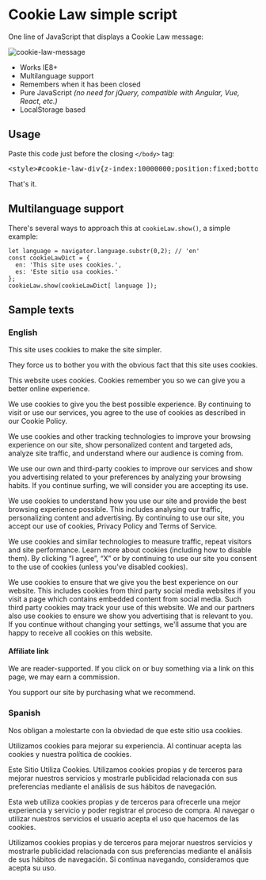 
Cookie Law simple script
===================================

One line of JavaScript that displays a Cookie Law message:

![cookie-law-message](https://cloud.githubusercontent.com/assets/141241/11879577/7d24dd98-a4fc-11e5-80a3-cb0c285f00e6.png)

- Works IE8+
- Multilanguage support
- Remembers when it has been closed
- Pure JavaScript _(no need for jQuery, compatible with Angular, Vue, React, etc.)_
- LocalStorage based

Usage
-----------------------------------

Paste this code just before the closing <code>&lt;/body&gt;</code> tag:

<pre>&lt;style&gt;#cookie-law-div{z-index:10000000;position:fixed;bottom:0;left:0;margin:0;padding:1em;width:100%;background:rgba(0,0,0,.5);font-size:80%}#cookie-law-div p{margin:0;text-align:center;color:#fff}#cookie-law-div button{float:right;line-height:1;font-size:24px;background:0 0;border:none;color:#fff;opacity:.66;cursor:pointer}&lt;/style&gt;&lt;script&gt;cookieLaw={dId:"cookie-law-div",bId:"cookie-law-button",iId:"cookie-law-item",show:function(e){if(localStorage.getItem(cookieLaw.iId))return!1;var o=document.createElement("div"),i=document.createElement("p"),t=document.createElement("button");i.innerHTML=e.msg,t.id=cookieLaw.bId,t.innerHTML=e.ok,o.id=cookieLaw.dId,o.appendChild(t),o.appendChild(i),document.body.insertBefore(o,document.body.lastChild),t.addEventListener("click",cookieLaw.hide,!1)},hide:function(){document.getElementById(cookieLaw.dId).outerHTML="",localStorage.setItem(cookieLaw.iId,"1")}},cookieLaw.show({msg:"This site uses cookies to make the site simpler.",ok:"&times;"});&lt;/script&gt;</pre>

That's it.


## Multilanguage support

There's several ways to approach this at `cookieLaw.show()`, a simple example:

```JS
let language = navigator.language.substr(0,2); // 'en'
const cookieLawDict = {
  en: 'This site uses cookies.',
  es: 'Este sitio usa cookies.'
};
cookieLaw.show(cookieLawDict[ language ]);
```



## Sample texts

### English

This site uses cookies to make the site simpler.

They force us to bother you with the obvious fact that this site uses cookies.

This website uses cookies. Cookies remember you so we can give you a better online experience.

We use cookies to give you the best possible experience. By continuing to visit or use our services, you agree to the use of cookies as described in our Cookie Policy.

We use cookies and other tracking technologies to improve your browsing experience on our site, show personalized content and targeted ads, analyze site traffic, and understand where our audience is coming from.

We use our own and third-party cookies to improve our services and show you advertising related to your preferences by analyzing your browsing habits. If you continue surfing, we will consider you are accepting its use.

We use cookies to understand how you use our site and provide the best browsing experience possible. This includes analysing our traffic, personalizing content and advertising. By continuing to use our site, you accept our use of cookies, Privacy Policy and Terms of Service.

We use cookies and similar technologies to measure traffic, repeat visitors and site performance. Learn more about cookies (including how to disable them). By clicking “I agree”, “X” or by continuing to use our site you consent to the use of cookies (unless you’ve disabled cookies).

We use cookies to ensure that we give you the best experience on our website. This includes cookies from third party social media websites if you visit a page which contains embedded content from social media. Such third party cookies may track your use of this website. We and our partners also use cookies to ensure we show you advertising that is relevant to you. If you continue without changing your settings, we'll assume that you are happy to receive all cookies on this website.


#### Affiliate link

We are reader-supported. If you click on or buy something via a link on this page, we may earn a commission.

You support our site by purchasing what we recommend.


### Spanish

Nos obligan a molestarte con la obviedad de que este sitio usa cookies.

Utilizamos cookies para mejorar su experiencia. Al continuar acepta las cookies y nuestra política de cookies.

Este Sitio Utiliza Cookies. Utilizamos cookies propias y de terceros para mejorar nuestros servicios y mostrarle publicidad relacionada con sus preferencias mediante el análisis de sus hábitos de navegación.

Esta web utiliza cookies propias y de terceros para ofrecerle una mejor experiencia y servicio y poder registrar el proceso de compra. Al navegar o utilizar nuestros servicios el usuario acepta el uso que hacemos de las cookies.

Utilizamos cookies propias y de terceros para mejorar nuestros servicios y mostrarle publicidad relacionada con sus preferencias mediante el análisis de sus hábitos de navegación. Si continua navegando, consideramos que acepta su uso.
